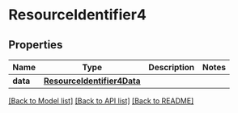 # ResourceIdentifier4

## Properties
Name | Type | Description | Notes
------------ | ------------- | ------------- | -------------
**data** | [**ResourceIdentifier4Data**](ResourceIdentifier4Data.md) |  | 

[[Back to Model list]](../README.md#documentation-for-models) [[Back to API list]](../README.md#documentation-for-api-endpoints) [[Back to README]](../README.md)

